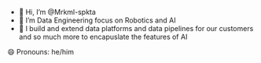 - 👋 Hi, I’m @Mrkml-spkta
- 👀 I’m Data Engineering focus on Robotics and AI
- 🌱 I build and extend data platforms and data pipelines for our customers and so much more to encapuslate the features of AI



😄 Pronouns: he/him

<!---
Mrkml-spkta/Mrkml-spkta is a ✨ special ✨ repository because its `README.md` (this file) appears on your GitHub profile.
You can click the Preview link to take a look at your changes.
--->
